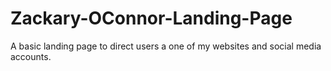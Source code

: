 # Zackary-OConnor-Landing-Page
A basic landing page to direct users a one of my websites and social media accounts.
